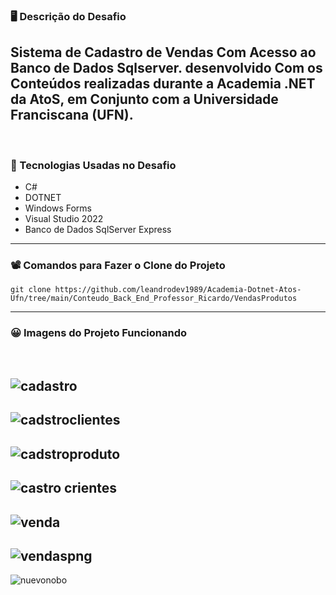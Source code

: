 ### 🖥️ Descrição do Desafio 

Sistema de Cadastro   de Vendas  Com Acesso ao Banco de Dados Sqlserver. desenvolvido Com os Conteúdos realizadas durante a Academia .NET da AtoS, em Conjunto com a Universidade Franciscana (UFN).
----
<br>

###  🔨 Tecnologias Usadas no Desafio

- C# 
- DOTNET
- Windows Forms
- Visual Studio 2022
-  Banco de Dados SqlServer Express

----

### 📽️ Comandos para Fazer o Clone do Projeto

```
git clone https://github.com/leandrodev1989/Academia-Dotnet-Atos-Ufn/tree/main/Conteudo_Back_End_Professor_Ricardo/VendasProdutos
```
----

### 😀 Imagens do Projeto Funcionando
<br>

![cadastro](https://user-images.githubusercontent.com/83560879/176425951-96f0b294-f346-4bd2-b0e1-c3cabc928148.png)
----
![cadstroclientes](https://user-images.githubusercontent.com/83560879/176425955-7b395bc5-c213-4d8f-a7da-1dddc3fcf4f1.png)
----
![cadstroproduto](https://user-images.githubusercontent.com/83560879/176425960-e1e58412-7946-4abd-9588-2f99701857c1.png)
----
![castro crientes](https://user-images.githubusercontent.com/83560879/176425962-ddbc871f-621e-48ea-9491-163fd1fad52f.png)
----
![venda](https://user-images.githubusercontent.com/83560879/176426009-88a47063-0073-4253-97fd-6092b34b2751.png)
----
![vendaspng](https://user-images.githubusercontent.com/83560879/176426011-a92d2bf9-7091-4838-83cb-dd065ad55d84.png)
----
![nuevonobo](https://user-images.githubusercontent.com/83560879/176745091-69dd90fb-5357-4362-a230-b934ff79a531.png)
